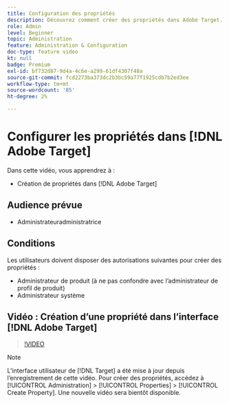 ```yaml
---
title: Configuration des propriétés
description: Découvrez comment créer des propriétés dans Adobe Target.
role: Admin
level: Beginner
topic: Administration
feature: Administration & Configuration
doc-type: feature video
kt: null
badge: Premium
exl-id: bf732d87-9d4a-4c6e-a299-61df4307f48a
source-git-commit: fcd2273ba373dc2b3bc59a77f1925cdb7b2ed3ee
workflow-type: tm+mt
source-wordcount: '85'
ht-degree: 2%

---
```


# Configurer les propriétés dans [!DNL Adobe Target]

Dans cette vidéo, vous apprendrez à :

* Création de propriétés dans [!DNL Adobe Target]

## Audience prévue

* Administrateuradministratrice

## Conditions

Les utilisateurs doivent disposer des autorisations suivantes pour créer des propriétés :

* Administrateur de produit (à ne pas confondre avec l’administrateur de profil de produit)
* Administrateur système

## Vidéo : Création d’une propriété dans l’interface [!DNL Adobe Target]

>[!VIDEO](https://video.tv.adobe.com/v/18990/?quality=12)

>[!NOTE]
>
>L’interface utilisateur de [!DNL Target] a été mise à jour depuis l’enregistrement de cette vidéo. Pour créer des propriétés, accédez à [!UICONTROL Administration] > [!UICONTROL Properties] > [!UICONTROL Create Property]. Une nouvelle vidéo sera bientôt disponible.